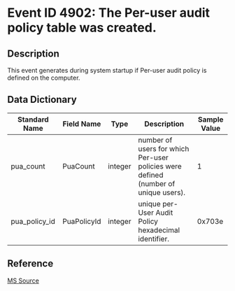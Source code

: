 # Event ID 4902: The Per-user audit policy table was created.

## Description

This event generates during system startup if Per-user audit policy is defined on the computer.

## Data Dictionary

|Standard Name|Field Name|Type|Description|Sample Value|
|---|---|---|---|---|
|pua_count|PuaCount|integer|number of users for which Per-user policies were defined (number of unique users).|1|
|pua_policy_id|PuaPolicyId|integer|unique per-User Audit Policy hexadecimal identifier.|0x703e|

## Reference

[MS Source](https://github.com/MicrosoftDocs/windows-itpro-docs/blob/public/windows/security/threat-protection/auditing/event-4902.md)